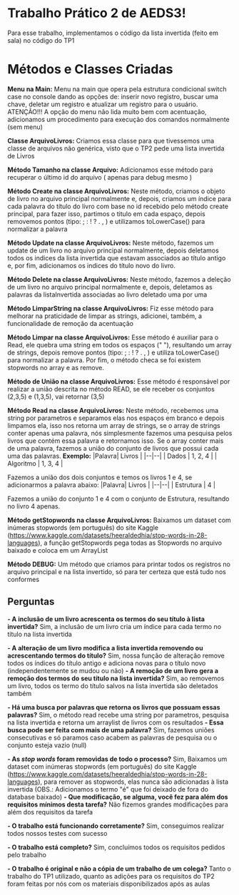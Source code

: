 # Trabalho Prático 2 de AEDS3!

Para esse trabalho, implementamos o código da lista invertida (feito em sala) no código do TP1 


# Métodos e Classes Criadas

**Menu na Main:** Menu na main que opera pela estrutura condicional switch case no console dando as opções de: inserir novo registro, buscar uma chave, deletar um registro e atualizar um registro para o usuário.
ATENÇÃO!!! A opção do menu não lida muito bem com acentuação, adicionamos um procedimento para execução dos comandos normalmente (sem menu)

**Classe ArquivoLivros:** Criamos essa classe para que tivessemos uma classe de arquivos não genérica, visto que o TP2 pede uma lista invertida de Livros

**Método Tamanho na classe Arquivo:** Adicionamos esse método para recuperar o último id do arquivo ( apenas para debug mesmo )

**Método Create na classe ArquivoLivros:** Neste método, criamos o objeto de livro no arquivo principal normalmente e, depois, criamos um índice para cada palavra do título do livro com base no id recebido pelo método create principal, para fazer isso, partimos o titulo em cada espaço, depois removemos pontos (tipo: ; : ! ? . , ) e utilizamos toLowerCase() para normalizar a palavra

**Método Update na classe ArquivoLivros:** Neste método, fazemos um update de um livro no arquivo principal normalmente, depois deletamos todos os indices da lista invertida que estavam associados ao título antigo e, por fim, adicionamos os indices do título novo do livro.

**Método Delete na classe ArquivoLivros:** Neste método, fazemos a deleção de um livro no arquivo principal normalmente e, depois, deletamos as palavras da listaInvertida associadas ao livro deletado uma por uma

**Método LimparString na classe ArquivoLivros:** Fiz esse método para melhorar na praticidade de limpar as strings, adicionei, também, a funcionalidade de remoção da acentuação

**Método Limpar na classe ArquivoLivros:** Esse método é auxiliar para o Read, ele quebra uma string em todos os espaços (" "), resultando um array de strings, depois remove pontos (tipo: ; : ! ? . , ) e utiliza toLowerCase() para normalizar a palavra. Por fim, o método checa se foi existem stopwords no array e as remove.

**Método de União na classe ArquivoLivros:** Esse método é responsável por realizar a união descrita no método READ, se ele receber os conjuntos (2,3,5) e (1,3,5), vai retornar (3,5) 

**Método Read na classe ArquivoLivros:** Neste método, recebemos uma string por parametros e separamos elas nos espaços em branco e depois limpamos ela, isso nos retorna um array de strings, se o array de strings conter apenas uma palavra, nós simplesmente fazemos uma pesquisa pelos livros que contém essa palavra e retornamos isso. Se o array conter mais de uma palavra, fazemos a união do conjunto de livros que possui cada uma das palavras. **Exemplo:** 
|Palavra| Livros  |
|--|--|
| Dados | 1, 2, 4  |
| Algoritmo | 1, 3, 4  |

Fazemos a união dos dois conjuntos e temos os livros 1 e 4, se adicionarmos a palavra abaixo:
|Palavra| Livros  |
|--|--|
| Estrutura | 4  |


Fazemos a união do conjunto 1 e 4 com o conjunto de Estrutura, resultando no livro 4 apenas.

**Método getStopwords na classe ArquivoLivros:** Baixamos um dataset com inúmeras stopwords (em português) do site Kaggle (https://www.kaggle.com/datasets/heeraldedhia/stop-words-in-28-languages), a função getStopwords pega todas as Stopwords no arquivo baixado e coloca em um ArrayList

**Método DEBUG:** Um método que criamos para printar todos os registros no arquivo principal e na lista invertido, só para ter certeza que está tudo nos conformes


## Perguntas

**-   A inclusão de um livro acrescenta os termos do seu título à lista invertida?**
Sim, a inclusão de um livro cria um índice para cada termo no título na lista invertida

**-   A alteração de um livro modifica a lista invertida removendo ou acrescentando termos do título?**
Sim, nossa função de alteração remove todos os índices do título antigo e adiciona novas para o título novo (independentemente se mudou ou não)
**-   A remoção de um livro gera a remoção dos termos do seu título na lista invertida?** 
Sim, ao removemos um livro, todos os termo do título salvos na lista invertida são deletados também

**-   Há uma busca por palavras que retorna os livros que possuam essas palavras?**
Sim, o método read recebe uma string por parametros, pesquisa na lista invertida e retorna um arraylist de livros com os resultados
**-   Essa busca pode ser feita com mais de uma palavra?**
Sim, fazemos uniões consecutivas e só paramos caso acabem as palavras de pesquisa ou o conjunto esteja vazio (null)

**-   As _stop words_  foram removidas de todo o processo?**
Sim, Baixamos um dataset com inúmeras stopwords (em português) do site Kaggle (https://www.kaggle.com/datasets/heeraldedhia/stop-words-in-28-languages), para remover as stopwords, elas nunca são adicionadas à lista invertida (OBS.: Adicionamos o termo "é" que foi deixado de fora do database baixado)
**-   Que modificação, se alguma, você fez para além dos requisitos mínimos desta tarefa?**
Não fizemos grandes modificações para além dos requisitos da tarefa

**-   O trabalho está funcionando corretamente?**
Sim, conseguimos realizar todos nossos testes com sucesso

**-   O trabalho está completo?**
Sim, concluímos todos os requisitos pedidos pelo trabalho

**-   O trabalho é original e não a cópia de um trabalho de um colega?**
Tanto o trabalho do TP1 utilizado, quanto as adições para os requisitos do TP2 foram feitas por nós com os materiais disponibilizados após as aulas
